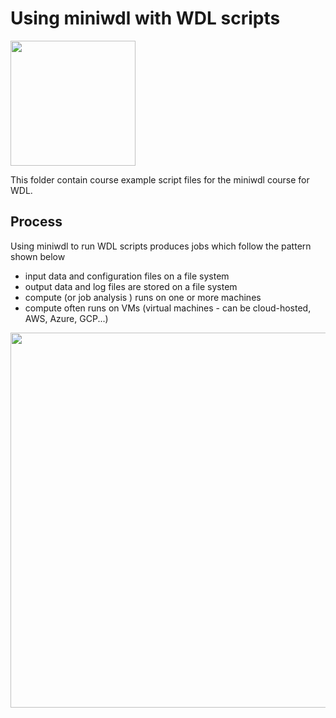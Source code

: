 # Using miniwdl with WDL scripts

<img src="https://github.com/openwdl/learn-wdl/blob/master/images/miniwdl-logo.png" width=200>

This folder contain course example script files for the miniwdl course for WDL.

## Process 

Using miniwdl to run WDL scripts produces jobs which follow the pattern shown below 
- input data and configuration files on a file system
- output data and log files are stored on a file system
- compute (or job analysis ) runs on one or more machines
- compute often runs on VMs (virtual machines - can be cloud-hosted, AWS, Azure, GCP...)

<img src="https://github.com/openwdl/learn-wdl/blob/master/images/miniwdl-dev.png" width=600>
